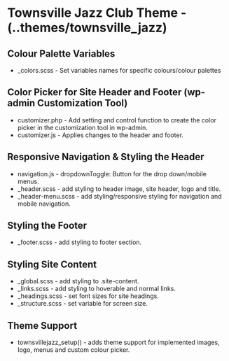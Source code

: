 # Townsville Jazz Club Theme - (..themes/townsville_jazz)

## Colour Palette Variables
* _colors.scss - Set variables names for specific colours/colour palettes

## Color Picker for Site Header and Footer (wp-admin Customization Tool)
* customizer.php - Add setting and control function to create the color picker in the customization tool in wp-admin.
* customizer.js - Applies changes to the header and footer.


## Responsive Navigation & Styling the Header
* navigation.js - dropdownToggle: Button for the drop down/mobile menus.
* _header.scss - add styling to header image, site header, logo and title.
* _header-menu.scss - add styling/responsive styling for navigation and mobile navigation.

## Styling the Footer
* _footer.scss - add styling to footer section.

## Styling Site Content
* _global.scss - add styling to .site-content.
* _links.scss - add styling to hoverable and normal links.
* _headings.scss - set font sizes for site headings.
* _structure.scss - set variable for screen size.

## Theme Support
* townsvillejazz_setup() - adds theme support for implemented images, logo, menus and custom colour picker.
